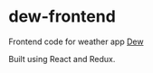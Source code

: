 # dew-frontend
Frontend code for weather app [Dew](https://afternoon-crag-51976.herokuapp.com/)

Built using React and Redux.
